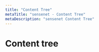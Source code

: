 ```yaml
---
title: "Content Tree"
metaTitle: "sensenet - Content Tree"
metaDescription: "sensenet Content Tree"
---
```


# Content tree
